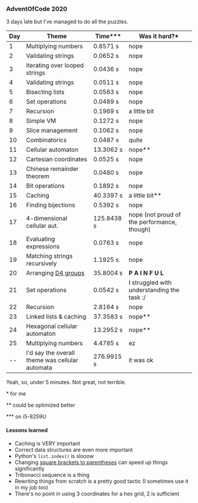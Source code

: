 ### AdventOfCode 2020

3 days late but I've managed to do all the puzzles.

| Day | Theme                         | Time\*\*\* | Was it hard?*                               |
|-----|-------------------------------|------------|---------------------------------------------|
|   1 | Multiplying numbers           |   0.8571 s | nope                                        |
|   2 | Validating strings            |   0.0652 s | nope                                        |
|   3 | Iterating over looped strings |   0.0436 s | nope                                        |
|   4 | Validating strings            |   0.0511 s | nope                                        |
|   5 | Bisecting lists               |   0.0563 s | nope                                        |
|   6 | Set operations                |   0.0489 s | nope                                        |
|   7 | Recursion                     |   0.1969 s | a little bit                                |
|   8 | Simple VM                     |   0.1272 s | nope                                        |
|   9 | Slice management              |   0.1062 s | nope                                        |
|  10 | Combinatorics                 |   0.0487 s | quite                                       |
|  11 | Cellular automaton            |  13.3062 s | nope\*\*                                    |
|  12 | Cartesian coordinates         |   0.0525 s | nope                                        |
|  13 | Chinese remainder theorem     |   0.0480 s | nope                                        |
|  14 | Bit operations                |   0.1892 s | nope                                        |
|  15 | Caching                       |  40.3397 s | a little bit\*\*                            |
|  16 | Finding bijections            |   0.5392 s | nope                                        |
|  17 | 4-dimensional cellular aut.   | 125.8438 s | nope (not proud of the performance, though) |
|  18 | Evaluating expressions        |   0.0763 s | nope                                        |
|  19 | Matching strings recursively  |   1.1925 s | nope                                        |
|  20 | Arranging [D4 groups](https://en.wikipedia.org/wiki/Dihedral_group) |  35.8004 s | **P A I N F U L** |
|  21 | Set operations                |   0.0542 s | I struggled with understanding the task :/  |
|  22 | Recursion                     |   2.8164 s | nope                                        |
|  23 | Linked lists & caching        |  37.3583 s | nope\*\*                                    |
|  24 | Hexagonal cellular automaton  |  13.2952 s | nope\*\*                                    |
|  25 | Multiplying numbers           |   4.4785 s | ez                                          |
|  -- | I'd say the overall theme was cellular automata | 276.9915 s | it was ok                                   |

Yeah, so, under 5 minutes. Not great, not terrible.


\* for me

\*\* could be optimized better

\*\*\* on i5-8259U

#### Lessons learned

* Caching is VERY important
* Correct data structures are even more important
* Python's `list.index()` is slooow
* Changing [square brackets to parentheses](https://en.wikipedia.org/wiki/Generator_(computer_programming)) can speed up things significantly
* Tribonacci sequence is a thing
* Rewriting things from scratch is a pretty good tactic (I sometimes use it in my job too)
* There's no point in using 3 coordinates for a hex grid, 2 is sufficient

